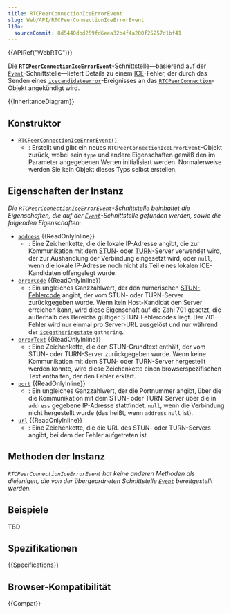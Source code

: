 ```yaml
---
title: RTCPeerConnectionIceErrorEvent
slug: Web/API/RTCPeerConnectionIceErrorEvent
l10n:
  sourceCommit: 8d5440dbd259fd6eea32b4f4a200f25257d1bf41
---
```


{{APIRef("WebRTC")}}

Die **`RTCPeerConnectionIceErrorEvent`**-Schnittstelle—basierend auf der [`Event`](/de/docs/Web/API/Event)-Schnittstelle—liefert Details zu einem [ICE](/de/docs/Glossary/ICE)-Fehler, der durch das Senden eines [`icecandidateerror`](/de/docs/Web/API/RTCPeerConnection/icecandidateerror_event)-Ereignisses an das [`RTCPeerConnection`](/de/docs/Web/API/RTCPeerConnection)-Objekt angekündigt wird.

{{InheritanceDiagram}}

## Konstruktor

- [`RTCPeerConnectionIceErrorEvent()`](/de/docs/Web/API/RTCPeerConnectionIceErrorEvent/RTCPeerConnectionIceErrorEvent)
  - : Erstellt und gibt ein neues `RTCPeerConnectionIceErrorEvent`-Objekt zurück, wobei sein `type` und andere Eigenschaften gemäß den im Parameter angegebenen Werten initialisiert werden. Normalerweise werden Sie kein Objekt dieses Typs selbst erstellen.

## Eigenschaften der Instanz

_Die `RTCPeerConnectionIceErrorEvent`-Schnittstelle beinhaltet die Eigenschaften, die auf der [`Event`](/de/docs/Web/API/Event)-Schnittstelle gefunden werden, sowie die folgenden Eigenschaften:_

- [`address`](/de/docs/Web/API/RTCPeerConnectionIceErrorEvent/address) {{ReadOnlyInline}}
  - : Eine Zeichenkette, die die lokale IP-Adresse angibt, die zur Kommunikation mit dem [STUN](/de/docs/Glossary/STUN)- oder [TURN](/de/docs/Glossary/TURN)-Server verwendet wird, der zur Aushandlung der Verbindung eingesetzt wird, oder `null`, wenn die lokale IP-Adresse noch nicht als Teil eines lokalen ICE-Kandidaten offengelegt wurde.
- [`errorCode`](/de/docs/Web/API/RTCPeerConnectionIceErrorEvent/errorCode) {{ReadOnlyInline}}
  - : Ein ungleiches Ganzzahlwert, der den numerischen [STUN-Fehlercode](https://www.iana.org/assignments/stun-parameters/stun-parameters.xhtml#stun-parameters-6) angibt, der vom STUN- oder TURN-Server zurückgegeben wurde. Wenn kein Host-Kandidat den Server erreichen kann, wird diese Eigenschaft auf die Zahl 701 gesetzt, die außerhalb des Bereichs gültiger STUN-Fehlercodes liegt. Der 701-Fehler wird nur einmal pro Server-URL ausgelöst und nur während der [`icegatheringstate`](/de/docs/Web/API/RTCPeerConnection/icegatheringstate) `gathering`.
- [`errorText`](/de/docs/Web/API/RTCPeerConnectionIceErrorEvent/errorText) {{ReadOnlyInline}}
  - : Eine Zeichenkette, die den STUN-Grundtext enthält, der vom STUN- oder TURN-Server zurückgegeben wurde. Wenn keine Kommunikation mit dem STUN- oder TURN-Server hergestellt werden konnte, wird diese Zeichenkette einen browserspezifischen Text enthalten, der den Fehler erklärt.
- [`port`](/de/docs/Web/API/RTCPeerConnectionIceErrorEvent/port) {{ReadOnlyInline}}
  - : Ein ungleiches Ganzzahlwert, der die Portnummer angibt, über die die Kommunikation mit dem STUN- oder TURN-Server über die in `address` gegebene IP-Adresse stattfindet. `null`, wenn die Verbindung nicht hergestellt wurde (das heißt, wenn `address` `null` ist).
- [`url`](/de/docs/Web/API/RTCPeerConnectionIceErrorEvent/url) {{ReadOnlyInline}}
  - : Eine Zeichenkette, die die URL des STUN- oder TURN-Servers angibt, bei dem der Fehler aufgetreten ist.

## Methoden der Instanz

_`RTCPeerConnectionIceErrorEvent` hat keine anderen Methoden als diejenigen, die von der übergeordneten Schnittstelle [`Event`](/de/docs/Web/API/Event) bereitgestellt werden._

## Beispiele

TBD

## Spezifikationen

{{Specifications}}

## Browser-Kompatibilität

{{Compat}}
